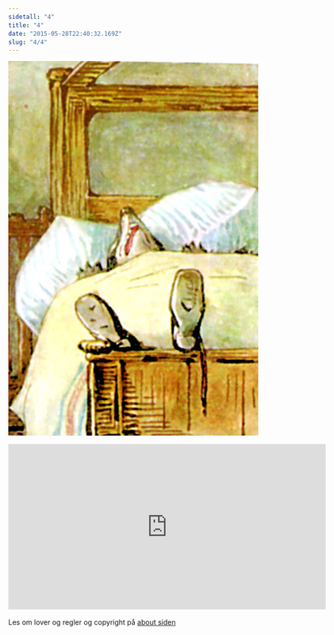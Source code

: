 ```yaml
---
sidetall: "4"
title: "4"
date: "2015-05-28T22:40:32.169Z"
slug: "4/4"
---
```

![Geir Grevling & Herr Havre Rev](./4.png)


<iframe src="https://docs.google.com/forms/d/e/1FAIpQLSdaU1qxlU76iRXUClnxtVycECOt0wqjnCQ8tT6mIzPJxbwDUg/viewform?embedded=true" width="640" height="333" frameborder="0" marginheight="0" marginwidth="0">Loading...</iframe>


<!--
![Geir Gliser'n Grevling & Herr Havre Rev](./image002.jpg)
##Her er dine tegninger:

![XX_side_x_](./x.png)

![XX_side_x_](./x.png)

![XX_side_x_](./x.png)


##Tusen takk
for at du var dugnadsdeltager og lastet opp en tegning til vår felles [Gatsby barnebokbutikk](https://www.gatsbyjs.org/tutorial/).

Hilsen Lillian 🦄 og Ola 😺 i laboraturiet i det bittelille Hvite Hus på Rodeløkka, Oslo, Norway, Earth, next to Venus.

Last opp en tegning til, men husk at Lillian 🦄 og Ola 😺 må lime inn tegningen din før den blir synlig på internett.


<iframe src="https://docs.google.com/forms/d/e/1FAIpQLSdaU1qxlU76iRXUClnxtVycECOt0wqjnCQ8tT6mIzPJxbwDUg/viewform?embedded=true" width="640" height="668" frameborder="0" marginheight="0" marginwidth="0">Loading...</iframe>
-->
Les om lover og regler og copyright
på [about siden](/about/)


<!--
I have made many books about well-behaved people. Now, for a change, I am going to make a story about two disagreeable people, called Geir Grevling and Herr Havre Rev.

Nobody could call Herr Havre Rev "nice." The rabbits could not bear him; they could smell him half a mile off. He was of a wandering habit and he had foxey whiskers; they never knew where he would be next.


One day he was living in a stick-house in the coppice, causing terror to the family of gamle bestefar Benjamin Bouncer. -->
